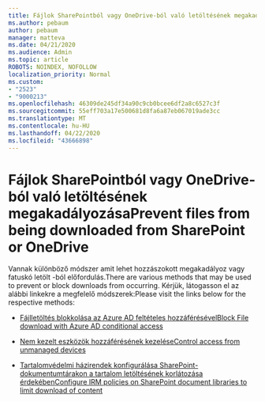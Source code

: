```yaml
---
title: Fájlok SharePointból vagy OneDrive-ból való letöltésének megakadályozása
ms.author: pebaum
author: pebaum
manager: matteva
ms.date: 04/21/2020
ms.audience: Admin
ms.topic: article
ROBOTS: NOINDEX, NOFOLLOW
localization_priority: Normal
ms.custom:
- "2523"
- "9000213"
ms.openlocfilehash: 46309de245df34a90c9cb0bcee6df2a8c6527c3f
ms.sourcegitcommit: 55eff703a17e500681d8fa6a87eb067019ade3cc
ms.translationtype: MT
ms.contentlocale: hu-HU
ms.lasthandoff: 04/22/2020
ms.locfileid: "43666898"
---
```

# <a name="prevent-files-from-being-downloaded-from-sharepoint-or-onedrive"></a><span data-ttu-id="60b1a-102">Fájlok SharePointból vagy OneDrive-ból való letöltésének megakadályozása</span><span class="sxs-lookup"><span data-stu-id="60b1a-102">Prevent files from being downloaded from SharePoint or OneDrive</span></span>

<span data-ttu-id="60b1a-103">Vannak különböző módszer amit lehet hozzászokott megakadályoz vagy fatuskó letölt -ból előfordulás.</span><span class="sxs-lookup"><span data-stu-id="60b1a-103">There are various methods that may be used to prevent or block downloads from occurring.</span></span> <span data-ttu-id="60b1a-104">Kérjük, látogasson el az alábbi linkekre a megfelelő módszerek:</span><span class="sxs-lookup"><span data-stu-id="60b1a-104">Please visit the links below for the respective methods:</span></span>

- [<span data-ttu-id="60b1a-105">Fájlletöltés blokkolása az Azure AD feltételes hozzáférésével</span><span class="sxs-lookup"><span data-stu-id="60b1a-105">Block File download with Azure AD conditional access</span></span>](https://docs.microsoft.com/cloud-app-security/use-case-proxy-block-session-aad#create-a-block-download-policy-for-unmanaged-devices)

- [<span data-ttu-id="60b1a-106">Nem kezelt eszközök hozzáférésének kezelése</span><span class="sxs-lookup"><span data-stu-id="60b1a-106">Control access from unmanaged devices</span></span>](https://docs.microsoft.com/sharepoint/control-access-from-unmanaged-devices)

- [<span data-ttu-id="60b1a-107">Tartalomvédelmi házirendek konfigurálása SharePoint-dokumentumtárakon a tartalom letöltésének korlátozása érdekében</span><span class="sxs-lookup"><span data-stu-id="60b1a-107">Configure IRM policies on SharePoint document libraries to limit download of content</span></span>](https://docs.microsoft.com/office365/securitycompliance/set-up-irm-in-sp-admin-center)
